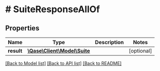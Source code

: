 # # SuiteResponseAllOf

## Properties

Name | Type | Description | Notes
------------ | ------------- | ------------- | -------------
**result** | [**\Qase\Client\Model\Suite**](Suite.md) |  | [optional]

[[Back to Model list]](../../README.md#models) [[Back to API list]](../../README.md#endpoints) [[Back to README]](../../README.md)
